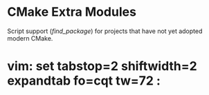 # CMake Extra Modules

Script support (*find_package*) for projects that have not yet adopted
modern CMake.

# vim: set tabstop=2 shiftwidth=2 expandtab fo=cqt tw=72 :
